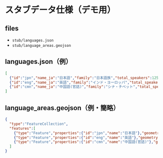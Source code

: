 # スタブデータ仕様（デモ用）

## files
- `stub/languages.json`
- `stub/language_areas.geojson`

## languages.json（例）
```json
[
  {"id":"jpn","name_ja":"日本語","family":"日本語族","total_speakers":125000000,"center":{"lat":35.68,"lng":139.76}},
  {"id":"eng","name_ja":"英語","family":"インド・ヨーロッパ","total_speakers":1500000000,"center":{"lat":51.50,"lng":-0.12}},
  {"id":"cmn","name_ja":"中国語(官話)","family":"シナ・チベット","total_speakers":1100000000,"center":{"lat":39.90,"lng":116.40}}
]
```

## language_areas.geojson（例・簡略）
```json
{
  "type":"FeatureCollection",
  "features":[
    {"type":"Feature","properties":{"id":"jpn","name":"日本語"},"geometry":{"type":"Point","coordinates":[139.76,35.68]}},
    {"type":"Feature","properties":{"id":"eng","name":"英語"},"geometry":{"type":"Point","coordinates":[-0.12,51.50]}},
    {"type":"Feature","properties":{"id":"cmn","name":"中国語(官話)"},"geometry":{"type":"Point","coordinates":[116.40,39.90]}}
  ]
}
```
